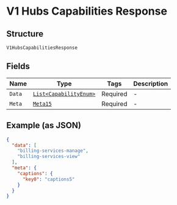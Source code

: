 
# V1 Hubs Capabilities Response

## Structure

`V1HubsCapabilitiesResponse`

## Fields

| Name | Type | Tags | Description |
|  --- | --- | --- | --- |
| `Data` | [`List<CapabilityEnum>`](../../doc/models/capability-enum.md) | Required | - |
| `Meta` | [`Meta15`](../../doc/models/meta-15.md) | Required | - |

## Example (as JSON)

```json
{
  "data": [
    "billing-services-manage",
    "billing-services-view"
  ],
  "meta": {
    "captions": {
      "key0": "captions5"
    }
  }
}
```

